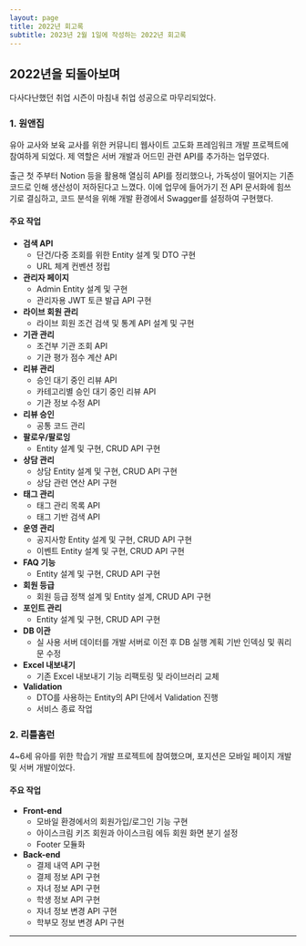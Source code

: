```yaml
---
layout: page
title: 2022년 회고록
subtitle: 2023년 2월 1일에 작성하는 2022년 회고록
---
```


## 2022년을 되돌아보며

다사다난했던 취업 시즌이 마침내 취업 성공으로 마무리되었다.

### 1. 원앤집

유아 교사와 보육 교사를 위한 커뮤니티 웹사이트 고도화 프레임워크 개발 프로젝트에 참여하게 되었다. 제 역할은 서버 개발과 어드민 관련 API를 추가하는 업무였다.

출근 첫 주부터 Notion 등을 활용해 열심히 API를 정리했으나, 가독성이 떨어지는 기존 코드로 인해 생산성이 저하된다고 느꼈다. 이에 업무에 들어가기 전 API 문서화에 힘쓰기로 결심하고, 코드 분석을 위해 개발 환경에서 Swagger를 설정하여 구현했다.

#### 주요 작업

- **검색 API**
  - 단건/다중 조회를 위한 Entity 설계 및 DTO 구현
  - URL 체계 컨벤션 정립
- **관리자 페이지**
  - Admin Entity 설계 및 구현
  - 관리자용 JWT 토큰 발급 API 구현
- **라이브 회원 관리**
  - 라이브 회원 조건 검색 및 통계 API 설계 및 구현
- **기관 관리**
  - 조건부 기관 조회 API
  - 기관 평가 점수 계산 API
- **리뷰 관리**
  - 승인 대기 중인 리뷰 API
  - 카테고리별 승인 대기 중인 리뷰 API
  - 기관 정보 수정 API
- **리뷰 승인**
  - 공통 코드 관리
- **팔로우/팔로잉**
  - Entity 설계 및 구현, CRUD API 구현
- **상담 관리**
  - 상담 Entity 설계 및 구현, CRUD API 구현
  - 상담 관련 연산 API 구현
- **태그 관리**
  - 태그 관리 목록 API
  - 태그 기반 검색 API
- **운영 관리**
  - 공지사항 Entity 설계 및 구현, CRUD API 구현
  - 이벤트 Entity 설계 및 구현, CRUD API 구현
- **FAQ 기능**
  - Entity 설계 및 구현, CRUD API 구현
- **회원 등급**
  - 회원 등급 정책 설계 및 Entity 설계, CRUD API 구현
- **포인트 관리**
  - Entity 설계 및 구현, CRUD API 구현
- **DB 이관**
  - 실 사용 서버 데이터를 개발 서버로 이전 후 DB 실행 계획 기반 인덱싱 및 쿼리문 수정
- **Excel 내보내기**
  - 기존 Excel 내보내기 기능 리팩토링 및 라이브러리 교체
- **Validation**
  - DTO를 사용하는 Entity의 API 단에서 Validation 진행
  - 서비스 종료 작업

### 2. 리틀홈런

4~6세 유아를 위한 학습기 개발 프로젝트에 참여했으며, 포지션은 모바일 페이지 개발 및 서버 개발이었다.

#### 주요 작업

- **Front-end**
  - 모바일 환경에서의 회원가입/로그인 기능 구현
  - 아이스크림 키즈 회원과 아이스크림 에듀 회원 화면 분기 설정
  - Footer 모듈화
- **Back-end**
  - 결제 내역 API 구현
  - 결제 정보 API 구현
  - 자녀 정보 API 구현
  - 학생 정보 API 구현
  - 자녀 정보 변경 API 구현
  - 학부모 정보 변경 API 구현

---

